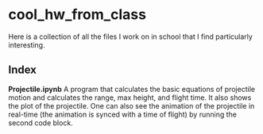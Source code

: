# cool_hw_from_class

Here is a collection of all the files I work on in school that I find particularly interesting.

## Index

**Projectile.ipynb** A program that calculates the basic equations of projectile motion and calculates the range, max height, and flight time. It also shows the plot of the projectile. One can also see the animation of the projectile in real-time (the animation is synced with a time of flight) by running the second code block.  
